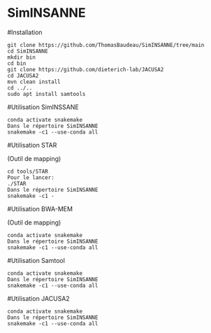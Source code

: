 # SimINSANNE



#Installation
```
git clone https://github.com/ThomasBaudeau/SimINSANNE/tree/main
cd SimINSANNE
mkdir bin
cd bin
git clone https://github.com/dieterich-lab/JACUSA2
cd JACUSA2
mvn clean install
cd ../..
sudo apt install samtools
```

#Utilisation SimINSSANE
```
conda activate snakemake
Dans le répertoire SimINSANNE
snakemake -c1 --use-conda all
```

#Utilisation STAR

(Outil de mapping)
```
cd tools/STAR
Pour le lancer:
./STAR 
Dans le répertoire SimINSANNE
snakemake -c1 -
```


#Utilisation BWA-MEM

(Outil de mapping)
```
conda activate snakemake
Dans le répertoire SimINSANNE
snakemake -c1 --use-conda all
```

#Utilisation Samtool
```
conda activate snakemake
Dans le répertoire SimINSANNE
snakemake -c1 --use-conda all
```

#Utilisation JACUSA2
```
conda activate snakemake
Dans le répertoire SimINSANNE
snakemake -c1 --use-conda all
```
